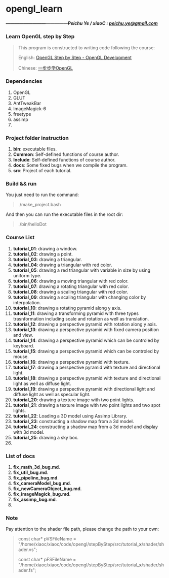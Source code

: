 # opengl_learn
##### ——————————————Peichu Ye / xiaoC : peichu.ye@gmail.com

### Learn OpenGL step by Step 

> This program is constructed to writing code following the course:
> 
> English: [OpenGL Step by Step - OpenGL Development](http://ogldev.atspace.co.uk/)
> 
> Chinese: [一步步学OpenGL](https://zhuanlan.zhihu.com/p/26230474)



### Dependencies
1. OpenGL
2. GLUT
3. AntTweakBar
4. ImageMagick-6
5. freetype
6. assimp
7. 



### Project folder instruction

1. **bin**: executable files.
2. **Common**: Self-defined functions of course author.
3. **Include**: Self-defined functions of course author.
4. **docs**: Some fixed bugs when we compile the program.
5. **src**: Project of each tutorial.




### Build && run

You just need to run the command:
> ./make_project.bash

And then you can run the executable files in the root dir:
> ./bin/helloDot



### Course List

1. **tutorial_01**: drawing a window.
2. **tutorial_02**: drawing a point.
3. **tutorial_03**: drawing a triangular.
4. **tutorial_04**: drawing a triangular with red color.
5. **tutorial_05**: drawing a red triangular with variable in size by using uniform type.
6. **tutorial_06**: drawing a moving triangular with red color.
7. **tutorial_07**: drawing a rotating triangular with red color.
8. **tutorial_08**: drawing a scaling triangular with red color.
9. **tutorial_09**: drawing a scaling triangular with changing color by interpolation.
10. **tutorial_10**: drawing a rotating pyramid along y axis. 
11. **tutorial_11**: drawing a transforming pyramid with three types trasnformation including scale and rotation as well as translation.
12. **tutorial_12**: drawing a perspective pyramid with rotation along y axis.
13. **tutorial_13**: drawing a perspective pyramid with fixed camera position and view.
14. **tutorial_14**: drawing a perspective pyramid which can be controled by keyboard.
15. **tutorial_15**: drawing a perspective pyramid which can be controled by mouse.
16. **tutorial_16**: drawing a perspective pyramid with texture.
17. **tutorial_17**: drawing a perspective pyramid with texture and directional light.
18. **tutorial_18**: drawing a perspective pyramid with texture and directional light as well as diffuse light.
19. **tutorial_19**: drawing a perspective pyramid with directional light and diffuse light as well as specular light.
20. **tutorial_20**: drawing a texture image with two point lights.
21. **tutorial_21**: drawing a texture image with two point lights and two spot lights.
22. **tutorial_22**: Loading a 3D model using Assimp Library.
23. **tutorial_23**: constructing a shadow map from a 3d model.
24. **tutorial_24**: constructing a shadow map from a 3d model and display with 3d model.
25. **tutorial_25**: drawing a sky box.
26. 



### List of docs

1. **fix_math_3d_bug.md**.
2. **fix_util_bug.md**.
3. **fix_pipeline_bug.md**.
4. **fix_cameraModel_bug.md**.
5. **fix_newCameraObject_bug.md**.
6. **fix_imageMagick_bug.md**.
7. **fix_assimp_bug.md**.
8. 



### Note 

Pay attention to the shader file path, please change the path to your own:
> 
> const char* pVSFileName = "/home/xiaoc/xiaoc/code/opengl/stepByStep/src/tutorial_**x**/shader/shader.vs";
> 
> const char* pFSFileName = "/home/xiaoc/xiaoc/code/opengl/stepByStep/src/tutorial_**x**/shader/shader.fs";
> 